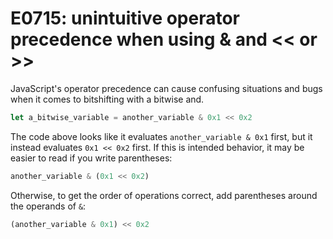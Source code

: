 # E0715: unintuitive operator precedence when using & and << or >>
JavaScript's operator precedence can cause confusing situations and bugs when it
comes to bitshifting with a bitwise and.
```js
let a_bitwise_variable = another_variable & 0x1 << 0x2
```
The code above looks like it evaluates `another_variable & 0x1` first,
but it instead evaluates `0x1 << 0x2` first. 
If this is intended behavior, it may be easier to read if you write parentheses:
```js
another_variable & (0x1 << 0x2)
```
Otherwise, to get the order of operations correct, add parentheses around the operands of `&`:
```js
(another_variable & 0x1) << 0x2
```

